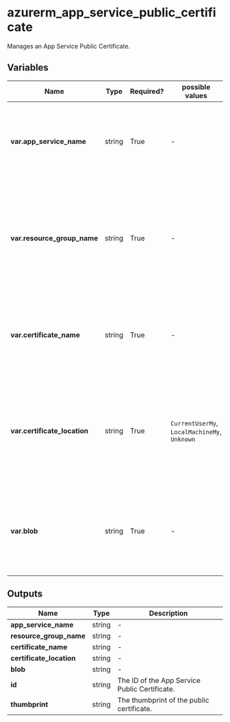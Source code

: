 # azurerm_app_service_public_certificate

Manages an App Service Public Certificate.

## Variables

| Name | Type | Required? |  possible values |  Description |
| ---- | ---- | --------- |  ----------- | ----------- |
| **var.app_service_name** | string | True | -  |  The name of the App Service. Changing this forces a new App Service Public Certificate to be created. | 
| **var.resource_group_name** | string | True | -  |  The name of the Resource Group where the App Service Public Certificate should exist. Changing this forces a new App Service Public Certificate to be created. | 
| **var.certificate_name** | string | True | -  |  The name of the public certificate. Changing this forces a new App Service Public Certificate to be created. | 
| **var.certificate_location** | string | True | `CurrentUserMy`, `LocalMachineMy`, `Unknown`  |  The location of the certificate. Possible values are `CurrentUserMy`, `LocalMachineMy` and `Unknown`. Changing this forces a new App Service Public Certificate to be created. | 
| **var.blob** | string | True | -  |  The base64-encoded contents of the certificate. Changing this forces a new App Service Public Certificate to be created. | 



## Outputs

| Name | Type | Description |
| ---- | ---- | --------- | 
| **app_service_name** | string  | - | 
| **resource_group_name** | string  | - | 
| **certificate_name** | string  | - | 
| **certificate_location** | string  | - | 
| **blob** | string  | - | 
| **id** | string  | The ID of the App Service Public Certificate. | 
| **thumbprint** | string  | The thumbprint of the public certificate. | 